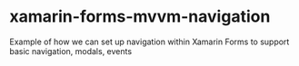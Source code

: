 # xamarin-forms-mvvm-navigation
Example of how we can set up navigation within Xamarin Forms to support basic navigation, modals, events
